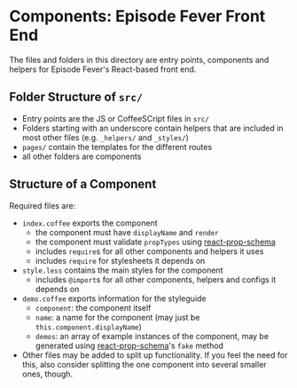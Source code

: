 # Components: Episode Fever Front End

The files and folders in this directory are entry points, components and helpers for Episode Fever's React-based front end.

## Folder Structure of `src/`

- Entry points are the JS or CoffeeSCript files in `src/`
- Folders starting with an underscore contain helpers that are included in most other files (e.g. `_helpers/` and `_styles/`)
- `pages/` contain the templates for the different routes
- all other folders are components

## Structure of a Component

Required files are:

- `index.coffee` exports the component
    + the component must have `displayName` and `render`
    + the component must validate `propTypes` using [react-prop-schema][1]
    + includes `require`s for all other components and helpers it uses
    + includes `require` for stylesheets it depends on
- `style.less` contains the main styles for the component
    + includes `@import`s for all other components, helpers and configs it depends on
- `demo.coffee` exports information for the styleguide
    + `component`: the component itself
    + `name`: a name for the component (may just be `this.component.displayName`)
    + `demos`: an array of example instances of the component, may be generated using [react-prop-schema][1]'s `fake` method
- Other files may be added to split up functionality. If you feel the need for this, also consider splitting the one component into several smaller ones, though.

[1]: https://www.npmjs.org/package/react-prop-schema